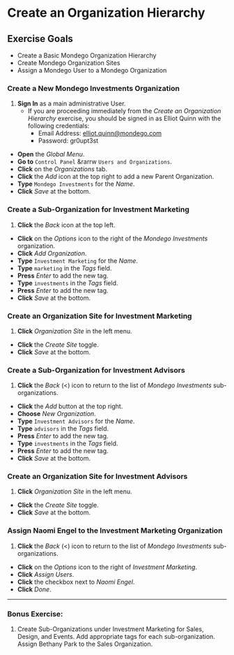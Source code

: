 # Create an Organization Hierarchy 

## Exercise Goals 
* Create a Basic Mondego Organization Hierarchy 
* Create Mondego Organization Sites 
* Assign a Mondego User to a Mondego Organization 

### Create a New Mondego Investments Organization 
1. **Sign In** as a main administrative User. 
	- If you are proceeding immediately from the _Create an Organization Hierarchy_ exercise, you should be signed in as Elliot Quinn with the following credentials: 
		- Email Address: elliot.quinn@mondego.com 
		- Password: gr0upt3st 
* **Open** the _Global Menu_. 
* **Go to** `Control Panel` &rarrw `Users and Organizations`. 
* **Click** on the _Organizations_ tab. 
* **Click** the _Add_ icon at the top right to add a new Parent Organization. 
* **Type** `Mondego Investments` for the _Name_. 
* **Click** _Save_ at the bottom. 

### Create a Sub-Organization for Investment Marketing 
1. **Click** the _Back_ icon at the top left. 
* **Click** on the _Options_ icon to the right of the _Mondego Investments_ organization. 
* **Click** _Add Organization_. 
* **Type** `Investment Marketing` for the _Name_. 
* **Type** `marketing` in the _Tags_ field. 
* **Press** _Enter_ to add the new tag. 
* **Type** `investments` in the _Tags_ field. 
* **Press** _Enter_ to add the new tag. 
* **Click** _Save_ at the bottom. 

### Create an Organization Site for Investment Marketing 
1. **Click** _Organization Site_ in the left menu. 
* **Click** the _Create Site_ toggle. 
* **Click** _Save_ at the bottom. 

### Create a Sub-Organization for Investment Advisors 
1. **Click** the _Back_ (<) icon to return to the list of _Mondego Investments_ sub-organizations. 
* **Click** the _Add_ button at the top right. 
* **Choose** _New Organization_. 
* **Type** `Investment Advisors` for the _Name_. 
* **Type** `advisors` in the _Tags_ field. 
* **Press** _Enter_ to add the new tag. 
* **Type** `investments` in the _Tags_ field. 
* **Press** _Enter_ to add the new tag. 
* **Click** _Save_ at the bottom. 

### Create an Organization Site for Investment Advisors 
1. **Click** _Organization Site_ in the left menu. 
* **Click** the _Create Site_ toggle. 
* **Click** _Save_ at the bottom. 

### Assign Naomi Engel to the Investment Marketing Organization 
1. **Click** the _Back_ (<) icon to return to the list of _Mondego Investments_ sub-organizations. 
* **Click** on the _Options_ icon to the right of _Investment Marketing_. 
* **Click** _Assign Users_. 
* **Click** the checkbox next to _Naomi Engel_. 
* **Click** _Done_. 

---

### Bonus Exercise: 
1. Create Sub-Organizations under Investment Marketing for Sales, Design, and Events. Add appropriate tags for each sub-organization. Assign Bethany Park to the Sales Organization. 